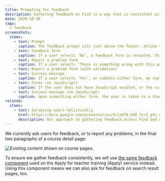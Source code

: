 ```yaml
---
title: Prompting for feedback
description: Gathering feedback on Find in a way that is consistent with Apply
date: 2020-10-30
tags:
  - feedback
screenshots:
  items:
    - text: Prompt
      caption: The feedback prompt sits just above the footer. Unlike the component used on GOV.UK, the background is grey to lessen its prominence.
    - text: Feedback form
      caption: If a user selects ‘No’, a feedback form is revealed. This asks for a free text response, and allows users to provide an email address to contact them with, too.
    - text: Report a problem form
      caption: If a user selects ‘There is something wrong with this page’, a separate form is revealed that allows them to send us a message.
    - text: Report a problem form (with validation)
    - text: Success message
      caption: If a user selects ‘Yes’, or submits either form, we replace the prompt with a success message.
    - text: Forms (no JavaScript)
      caption: If the user does not have JavaScript enabled, or the script fails to run, show both forms instead.
    - text: Success message (no JavaScript)
      caption: Upon submitting either form, the user is taken to a thank-you page, which includes a link back to the page they came from.
related:
  items:
    - text: Surveying users holistically
      href: https://docs.google.com/presentation/d/1x8TB_b0D_7crZ_gYo_e1eJXu_U2tp5z6y3f7tOaHD-A/
      description: Our approach to gathering feedback across Find and Apply services.
---
```


We currently ask users for feedback, or to report any problems, in the final two paragraphs of a course detail page:

![Existing content shown on course pages.](/find-teacher-training/feedback-component/existing-content.png)

To ensure we gather feedback consistently, we will use [the same feedback component](/apply-for-teacher-training/feedback-component/) used on the Apply for teacher training (Apply) service instead. Using this component means we can also ask for feedback on search result pages, too.

